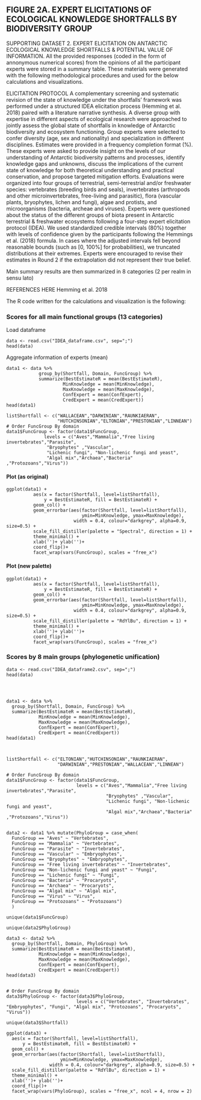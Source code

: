 ## 	FIGURE 2A. EXPERT ELICITATIONS OF ECOLOGICAL KNOWLEDGE SHORTFALLS BY BIODIVERSITY GROUP

SUPPORTING DATASET 2. EXPERT ELICITATION ON ANTARCTIC ECOLOGICAL KNOWLEDGE SHORTFALLS & POTENTIAL VALUE OF INFORMATION. All the provided responses (coded in the form of annonymous numerical scores) from the opinions of all the participant experts were stored in a summary table. These materials were generated with the following methodological procedures and used for the below calculations and visualizations.

ELICITATION PROTOCOL A complementary screening and systematic revision of the state of knowledge under the shortfalls’ framework was performed under a structured IDEA elicitation process (Hemming et al. 2018) 
paired with a literature narrative synthesis. A diverse group with expertise in different aspects of ecological research were approached to jointly assess the global state of shortfalls 
in knowledge of Antarctic biodiversity and ecosystem functioning. Group experts were selected to confer diversity (age, sex and nationality) and specialization in different disciplines. 
Estimates were provided in a frequency completion format (%). These experts were asked to provide insight on the levels of our understanding of Antarctic biodiversity patterns and processes, 
identify knowledge gaps and unknowns, discuss the implications of the current state of knowledge for both theoretical understanding and practical conservation, and propose targeted mitigation efforts. 
Evaluations were organized into four groups of terrestrial, semi-terrestrial and/or freshwater species: vertebrates (breeding birds and seals), invertebrates (arthropods and other microinvertebrates, free-living and parasitic), flora (vascular plants, bryophytes, lichen and fungi), algae and protists, and microorganisms (bacteria, archeae and viruses). Experts were questioned about the status of the different groups of biota present
 in Antarctic terrestrial & freshwater ecosystems following a four-step expert elicitation protocol (IDEA). We used standardized credible intervals (80%) together with levels of confidence given 
 by the participants following the Hemmings et al. (2018) formula. In cases where the adjusted intervals fell beyond reasonable bounds (such as [0, 100%] for probabilities), we
 truncated distributions at their extremes. Experts were encouraged to revise their estimates in Round 2 if the extrapolation did not represent their true belief.

Main summary results are then summarized in 8 categories (2 per realm in sensu lato)

REFERENCES HERE
Hemming et al. 2018

The R code written for the calculations and visualization is the following:

### Scores for all main functional groups (13 categories)

Load dataframe

```{r message=FALSE, warning=FALSE}
data <- read.csv("IDEA_dataframe.csv", sep=";")
head(data)
```

Aggregate information of experts (mean)

```{r message=FALSE, warning=FALSE}
data1 <- data %>%
            group_by(Shortfall, Domain, FuncGroup) %>%
            summarize(BestEstimateR = mean(BestEstimateR), 
                     MinKnowledge = mean(MinKnowledge), 
                     MaxKnowledge = mean(MaxKnowledge),
                     ConfExpert = mean(ConfExpert),
                     CredExpert = mean(CredExpert))
head(data1)

listShortfall <- c("WALLACEAN","DARWINIAN","RAUNKIAERAN",
                   "HUTCHINSONIAN","ELTONIAN","PRESTONIAN","LINNEAN")
# Order FuncGroup By domain
data1$FuncGroup <- factor(data1$FuncGroup, 
              levels = c("Aves","Mammalia","Free living invertebrates","Parasite",
               "Bryophytes" ,"Vascular",
               "Lichenic fungi", "Non-lichenic fungi and yeast",
               "Algal mix","Archaea","Bacteria" ,"Protozoans","Virus"))
```

#### Plot (as original)

```{r fig.height=8, fig.width=9}
ggplot(data1) +
          aes(x = factor(Shortfall, level=listShortfall), 
              y = BestEstimateR, fill = BestEstimateR) +
          geom_col() +
          geom_errorbar(aes(factor(Shortfall, level=listShortfall), 
                            ymin=MinKnowledge, ymax=MaxKnowledge), 
                         width = 0.4, colour="darkgrey", alpha=0.9, size=0.5) +
          scale_fill_distiller(palette = "Spectral", direction = 1) +
          theme_minimal() + 
          xlab('')+ ylab('')+
          coord_flip()+
          facet_wrap(vars(FuncGroup), scales = "free_x")
```

#### Plot (new palette)

```{r fig.height=8, fig.width=9}
ggplot(data1) +
          aes(x = factor(Shortfall, level=listShortfall), 
              y = BestEstimateR, fill = BestEstimateR) +
          geom_col() +
          geom_errorbar(aes(factor(Shortfall, level=listShortfall), 
                            ymin=MinKnowledge, ymax=MaxKnowledge), 
                         width = 0.4, colour="darkgrey", alpha=0.9, size=0.5) +
          scale_fill_distiller(palette = "RdYlBu", direction = 1) +
          theme_minimal() + 
          xlab('')+ ylab('')+
          coord_flip()+
          facet_wrap(vars(FuncGroup), scales = "free_x")
```

### Scores by 8 main groups (phylogenetic unification)

```
data <- read.csv("IDEA_dataframe2.csv", sep=";")
head(data)




data1 <- data %>%
  group_by(Shortfall, Domain, FuncGroup) %>%
  summarize(BestEstimateR = mean(BestEstimateR), 
            MinKnowledge = mean(MinKnowledge), 
            MaxKnowledge = mean(MaxKnowledge),
            ConfExpert = mean(ConfExpert),
            CredExpert = mean(CredExpert))
head(data1)



listShortfall <- c("ELTONIAN","HUTCHINSONIAN","RAUNKIAERAN",
                   "DARWINIAN","PRESTONIAN","WALLACEAN","LINNEAN")                

# Order FuncGroup By domain
data1$FuncGroup <- factor(data1$FuncGroup, 
                          levels = c("Aves","Mammalia","Free living invertebrates","Parasite",
                                     "Bryophytes" ,"Vascular",
                                     "Lichenic fungi", "Non-lichenic fungi and yeast",
                                     "Algal mix","Archaea","Bacteria" ,"Protozoans","Virus"))


data2 <- data1 %>% mutate(PhyloGroup = case_when(
  FuncGroup == "Aves" ~ "Vertebrates",
  FuncGroup == "Mammalia" ~ "Vertebrates",
  FuncGroup == "Parasite" ~ "Invertebrates",
  FuncGroup == "Vascular" ~ "Embryophytes",
  FuncGroup == "Bryophytes" ~ "Embryophytes",
  FuncGroup == "Free living invertebrates" ~ "Invertebrates",
  FuncGroup == "Non-lichenic fungi and yeast" ~ "Fungi",
  FuncGroup == "Lichenic fungi" ~ "Fungi",
  FuncGroup == "Bacteria" ~ "Procaryots",
  FuncGroup == "Archaea" ~ "Procaryots",
  FuncGroup == "Algal mix" ~ "Algal mix",
  FuncGroup == "Virus" ~ "Virus",
  FuncGroup == "Protozoans" ~ "Protozoans")
  )

unique(data1$FuncGroup)

unique(data2$PhyloGroup)

data3 <- data2 %>%
  group_by(Shortfall, Domain, PhyloGroup) %>%
  summarize(BestEstimateR = mean(BestEstimateR), 
            MinKnowledge = mean(MinKnowledge), 
            MaxKnowledge = mean(MaxKnowledge),
            ConfExpert = mean(ConfExpert),
            CredExpert = mean(CredExpert))
head(data3)


# Order FuncGroup By domain
data3$PhyloGroup <- factor(data3$PhyloGroup, 
                          levels = c("Vertebrates", "Invertebrates", "Embryophytes", "Fungi", "Algal mix", "Protozoans", "Procaryots", "Virus"))

unique(data3$Shortfall) 

ggplot(data3) +
  aes(x = factor(Shortfall, level=listShortfall), 
      y = BestEstimateR, fill = BestEstimateR) +
  geom_col() +
  geom_errorbar(aes(factor(Shortfall, level=listShortfall), 
                    ymin=MinKnowledge, ymax=MaxKnowledge), 
                width = 0.4, colour="darkgrey", alpha=0.9, size=0.5) +
  scale_fill_distiller(palette = "RdYlBu", direction = 1) +
  theme_minimal() + 
  xlab('')+ ylab('')+
  coord_flip()+
  facet_wrap(vars(PhyloGroup), scales = "free_x", ncol = 4, nrow = 2)
```
